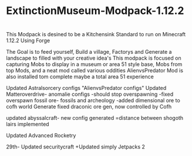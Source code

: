 # ExtinctionMuseum-Modpack-1.12.2
#
This Modpack is desined to be a Kitchensink Standard to run on Minecraft 1.12.2
Using Forge

The Goal is to feed yourself, Build a village, Factorys and
Generate a landscape to filled with your creative idea's
This modpack is focused on capturing Mobs to display in a museum or
area 51 style base, Mobs from top Mods, and a neat mod called various oddities
AlienvsPredator Mod is also installed tom complete maybe a total area 51
experience

Updated Astralsorcery configs
"AlienvsPredator configs"
Updated Matteroverdrive- anomalie configs -should stop overspawning
-fixed overspawn fossil ore- fossils and archeology
-added dimensional ore to cofh world Generate
fixed draconic ore gen, now controlled by Cofh

updated abyssalcraft- new config generated =distance between shogoth lairs
implemented

Updated Advanced Rocketry

29th- Updated securitycraft
+Updated simply Jetpacks 2
